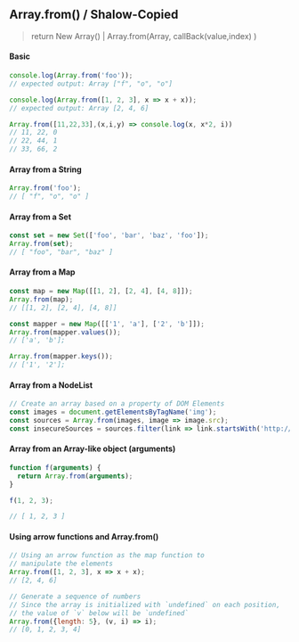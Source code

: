 ## Array.from() / Shalow-Copied

> return New Array() | Array.from(Array, callBack(value,index) ) 

#### Basic
```js
console.log(Array.from('foo'));
// expected output: Array ["f", "o", "o"]

console.log(Array.from([1, 2, 3], x => x + x));
// expected output: Array [2, 4, 6]

Array.from([11,22,33],(x,i,y) => console.log(x, x*2, i))
// 11, 22, 0 
// 22, 44, 1
// 33, 66, 2
```

#### Array from a String

```js
Array.from('foo'); 
// [ "f", "o", "o" ]
```

#### Array from a Set

```js
const set = new Set(['foo', 'bar', 'baz', 'foo']);
Array.from(set);
// [ "foo", "bar", "baz" ]
```

#### Array from a Map

```js
const map = new Map([[1, 2], [2, 4], [4, 8]]);
Array.from(map);
// [[1, 2], [2, 4], [4, 8]]

const mapper = new Map([['1', 'a'], ['2', 'b']]);
Array.from(mapper.values());
// ['a', 'b'];

Array.from(mapper.keys());
// ['1', '2'];
```

#### Array from a NodeList

```js
// Create an array based on a property of DOM Elements 
const images = document.getElementsByTagName('img'); 
const sources = Array.from(images, image => image.src);
const insecureSources = sources.filter(link => link.startsWith('http://'));
```

#### Array from an Array-like object (arguments)

```js
function f(arguments) {
  return Array.from(arguments);
}

f(1, 2, 3);

// [ 1, 2, 3 ]
```

#### Using arrow functions and Array.from()

```js
// Using an arrow function as the map function to
// manipulate the elements
Array.from([1, 2, 3], x => x + x);      
// [2, 4, 6]

// Generate a sequence of numbers
// Since the array is initialized with `undefined` on each position,
// the value of `v` below will be `undefined`
Array.from({length: 5}, (v, i) => i);
// [0, 1, 2, 3, 4]
```

